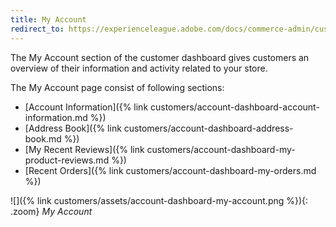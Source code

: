 ```yaml
---
title: My Account
redirect_to: https://experienceleague.adobe.com/docs/commerce-admin/customers/customer-accounts/storefront/account-dashboard-my-account.html
---
```


The My Account section of the customer dashboard gives customers an overview of their information and activity related to your store.

The My Account page consist of following sections:

- [Account Information]({% link customers/account-dashboard-account-information.md %})
- [Address Book]({% link customers/account-dashboard-address-book.md %})
- [My Recent Reviews]({% link customers/account-dashboard-my-product-reviews.md %})
- [Recent Orders]({% link customers/account-dashboard-my-orders.md %})

![]({% link customers/assets/account-dashboard-my-account.png %}){: .zoom}
_My Account_